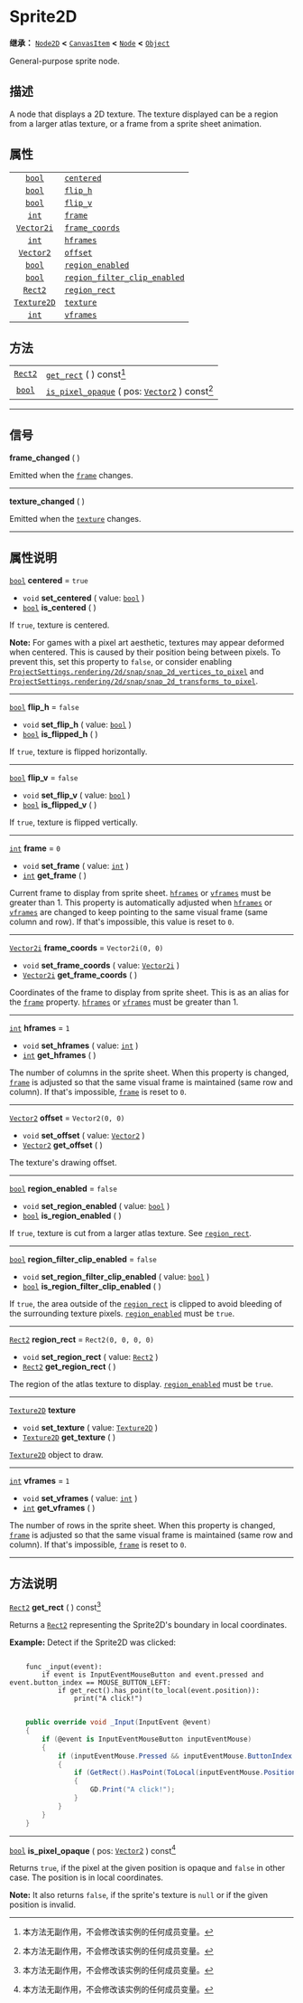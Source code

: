 <!-- ⚠ 请勿编辑本文件 ⚠ -->
<!-- 本文档使用脚本从 WeDot 引擎源码仓库生成。 -->
<!-- 生成脚本：https://github.com/WeDot-Engine/WeDot/tree/master/doc/tools/make_md.py； -->
<!-- 原文件：https://github.com/WeDot-Engine/WeDot/tree/master/doc/classes/Sprite2D.xml。 -->

<div id="_class_sprite2d"></div>

# Sprite2D

**继承：** [`Node2D`](class_node2d.md) **<** [`CanvasItem`](class_canvasitem.md) **<** [`Node`](class_node.md) **<** [`Object`](class_object.md)

General-purpose sprite node.

## 描述

A node that displays a 2D texture. The texture displayed can be a region from a larger atlas texture, or a frame from a sprite sheet animation.

## 属性

|||
|:-:|:--|
| [`bool`](class_bool.md)           | [`centered`](class_sprite2d.md#class_sprite2d_property_centered)                                     | ``true``              |
| [`bool`](class_bool.md)           | [`flip_h`](class_sprite2d.md#class_sprite2d_property_flip_h)                                         | ``false``             |
| [`bool`](class_bool.md)           | [`flip_v`](class_sprite2d.md#class_sprite2d_property_flip_v)                                         | ``false``             |
| [`int`](class_int.md)             | [`frame`](class_sprite2d.md#class_sprite2d_property_frame)                                           | ``0``                 |
| [`Vector2i`](class_vector2i.md)   | [`frame_coords`](class_sprite2d.md#class_sprite2d_property_frame_coords)                             | ``Vector2i(0, 0)``    |
| [`int`](class_int.md)             | [`hframes`](class_sprite2d.md#class_sprite2d_property_hframes)                                       | ``1``                 |
| [`Vector2`](class_vector2.md)     | [`offset`](class_sprite2d.md#class_sprite2d_property_offset)                                         | ``Vector2(0, 0)``     |
| [`bool`](class_bool.md)           | [`region_enabled`](class_sprite2d.md#class_sprite2d_property_region_enabled)                         | ``false``             |
| [`bool`](class_bool.md)           | [`region_filter_clip_enabled`](class_sprite2d.md#class_sprite2d_property_region_filter_clip_enabled) | ``false``             |
| [`Rect2`](class_rect2.md)         | [`region_rect`](class_sprite2d.md#class_sprite2d_property_region_rect)                               | ``Rect2(0, 0, 0, 0)`` |
| [`Texture2D`](class_texture2d.md) | [`texture`](class_sprite2d.md#class_sprite2d_property_texture)                                       |                       |
| [`int`](class_int.md)             | [`vframes`](class_sprite2d.md#class_sprite2d_property_vframes)                                       | ``1``                 |

## 方法

|||
|:-:|:--|
| [`Rect2`](class_rect2.md) | [`get_rect`](class_sprite2d.md#class_sprite2d_method_get_rect) ( ) const[^const]                                                  |
| [`bool`](class_bool.md)   | [`is_pixel_opaque`](class_sprite2d.md#class_sprite2d_method_is_pixel_opaque) ( pos: [`Vector2`](class_vector2.md) ) const[^const] |

<!-- rst-class:: classref-section-separator -->

---

## 信号

<div id="_class_class_sprite2d_signal_frame_changed"></div>

**frame_changed** ( ) <div id="class_sprite2d_signal_frame_changed"></div>

Emitted when the [`frame`](class_sprite2d.md#class_sprite2d_property_frame) changes.

<!-- rst-class:: classref-item-separator -->

---

<div id="_class_class_sprite2d_signal_texture_changed"></div>

**texture_changed** ( ) <div id="class_sprite2d_signal_texture_changed"></div>

Emitted when the [`texture`](class_sprite2d.md#class_sprite2d_property_texture) changes.

<!-- rst-class:: classref-section-separator -->

---

## 属性说明

<div id="_class_sprite2d_property_centered"></div>

[`bool`](class_bool.md) **centered** = ``true`` <div id="class_sprite2d_property_centered"></div>

- `void` **set_centered** ( value: [`bool`](class_bool.md) )
- [`bool`](class_bool.md) **is_centered** ( )

If `true`, texture is centered.

 **Note:** For games with a pixel art aesthetic, textures may appear deformed when centered. This is caused by their position being between pixels. To prevent this, set this property to `false`, or consider enabling [`ProjectSettings.rendering/2d/snap/snap_2d_vertices_to_pixel`](class_projectsettings.md#class_projectsettings_property_rendering/2d/snap/snap_2d_vertices_to_pixel) and [`ProjectSettings.rendering/2d/snap/snap_2d_transforms_to_pixel`](class_projectsettings.md#class_projectsettings_property_rendering/2d/snap/snap_2d_transforms_to_pixel).

<!-- rst-class:: classref-item-separator -->

---

<div id="_class_sprite2d_property_flip_h"></div>

[`bool`](class_bool.md) **flip_h** = ``false`` <div id="class_sprite2d_property_flip_h"></div>

- `void` **set_flip_h** ( value: [`bool`](class_bool.md) )
- [`bool`](class_bool.md) **is_flipped_h** ( )

If `true`, texture is flipped horizontally.

<!-- rst-class:: classref-item-separator -->

---

<div id="_class_sprite2d_property_flip_v"></div>

[`bool`](class_bool.md) **flip_v** = ``false`` <div id="class_sprite2d_property_flip_v"></div>

- `void` **set_flip_v** ( value: [`bool`](class_bool.md) )
- [`bool`](class_bool.md) **is_flipped_v** ( )

If `true`, texture is flipped vertically.

<!-- rst-class:: classref-item-separator -->

---

<div id="_class_sprite2d_property_frame"></div>

[`int`](class_int.md) **frame** = ``0`` <div id="class_sprite2d_property_frame"></div>

- `void` **set_frame** ( value: [`int`](class_int.md) )
- [`int`](class_int.md) **get_frame** ( )

Current frame to display from sprite sheet. [`hframes`](class_sprite2d.md#class_sprite2d_property_hframes) or [`vframes`](class_sprite2d.md#class_sprite2d_property_vframes) must be greater than 1. This property is automatically adjusted when [`hframes`](class_sprite2d.md#class_sprite2d_property_hframes) or [`vframes`](class_sprite2d.md#class_sprite2d_property_vframes) are changed to keep pointing to the same visual frame (same column and row). If that's impossible, this value is reset to `0`.

<!-- rst-class:: classref-item-separator -->

---

<div id="_class_sprite2d_property_frame_coords"></div>

[`Vector2i`](class_vector2i.md) **frame_coords** = ``Vector2i(0, 0)`` <div id="class_sprite2d_property_frame_coords"></div>

- `void` **set_frame_coords** ( value: [`Vector2i`](class_vector2i.md) )
- [`Vector2i`](class_vector2i.md) **get_frame_coords** ( )

Coordinates of the frame to display from sprite sheet. This is as an alias for the [`frame`](class_sprite2d.md#class_sprite2d_property_frame) property. [`hframes`](class_sprite2d.md#class_sprite2d_property_hframes) or [`vframes`](class_sprite2d.md#class_sprite2d_property_vframes) must be greater than 1.

<!-- rst-class:: classref-item-separator -->

---

<div id="_class_sprite2d_property_hframes"></div>

[`int`](class_int.md) **hframes** = ``1`` <div id="class_sprite2d_property_hframes"></div>

- `void` **set_hframes** ( value: [`int`](class_int.md) )
- [`int`](class_int.md) **get_hframes** ( )

The number of columns in the sprite sheet. When this property is changed, [`frame`](class_sprite2d.md#class_sprite2d_property_frame) is adjusted so that the same visual frame is maintained (same row and column). If that's impossible, [`frame`](class_sprite2d.md#class_sprite2d_property_frame) is reset to `0`.

<!-- rst-class:: classref-item-separator -->

---

<div id="_class_sprite2d_property_offset"></div>

[`Vector2`](class_vector2.md) **offset** = ``Vector2(0, 0)`` <div id="class_sprite2d_property_offset"></div>

- `void` **set_offset** ( value: [`Vector2`](class_vector2.md) )
- [`Vector2`](class_vector2.md) **get_offset** ( )

The texture's drawing offset.

<!-- rst-class:: classref-item-separator -->

---

<div id="_class_sprite2d_property_region_enabled"></div>

[`bool`](class_bool.md) **region_enabled** = ``false`` <div id="class_sprite2d_property_region_enabled"></div>

- `void` **set_region_enabled** ( value: [`bool`](class_bool.md) )
- [`bool`](class_bool.md) **is_region_enabled** ( )

If `true`, texture is cut from a larger atlas texture. See [`region_rect`](class_sprite2d.md#class_sprite2d_property_region_rect).

<!-- rst-class:: classref-item-separator -->

---

<div id="_class_sprite2d_property_region_filter_clip_enabled"></div>

[`bool`](class_bool.md) **region_filter_clip_enabled** = ``false`` <div id="class_sprite2d_property_region_filter_clip_enabled"></div>

- `void` **set_region_filter_clip_enabled** ( value: [`bool`](class_bool.md) )
- [`bool`](class_bool.md) **is_region_filter_clip_enabled** ( )

If `true`, the area outside of the [`region_rect`](class_sprite2d.md#class_sprite2d_property_region_rect) is clipped to avoid bleeding of the surrounding texture pixels. [`region_enabled`](class_sprite2d.md#class_sprite2d_property_region_enabled) must be `true`.

<!-- rst-class:: classref-item-separator -->

---

<div id="_class_sprite2d_property_region_rect"></div>

[`Rect2`](class_rect2.md) **region_rect** = ``Rect2(0, 0, 0, 0)`` <div id="class_sprite2d_property_region_rect"></div>

- `void` **set_region_rect** ( value: [`Rect2`](class_rect2.md) )
- [`Rect2`](class_rect2.md) **get_region_rect** ( )

The region of the atlas texture to display. [`region_enabled`](class_sprite2d.md#class_sprite2d_property_region_enabled) must be `true`.

<!-- rst-class:: classref-item-separator -->

---

<div id="_class_sprite2d_property_texture"></div>

[`Texture2D`](class_texture2d.md) **texture** <div id="class_sprite2d_property_texture"></div>

- `void` **set_texture** ( value: [`Texture2D`](class_texture2d.md) )
- [`Texture2D`](class_texture2d.md) **get_texture** ( )

[`Texture2D`](class_texture2d.md) object to draw.

<!-- rst-class:: classref-item-separator -->

---

<div id="_class_sprite2d_property_vframes"></div>

[`int`](class_int.md) **vframes** = ``1`` <div id="class_sprite2d_property_vframes"></div>

- `void` **set_vframes** ( value: [`int`](class_int.md) )
- [`int`](class_int.md) **get_vframes** ( )

The number of rows in the sprite sheet. When this property is changed, [`frame`](class_sprite2d.md#class_sprite2d_property_frame) is adjusted so that the same visual frame is maintained (same row and column). If that's impossible, [`frame`](class_sprite2d.md#class_sprite2d_property_frame) is reset to `0`.

<!-- rst-class:: classref-section-separator -->

---

## 方法说明

<div id="_class_sprite2d_method_get_rect"></div>

[`Rect2`](class_rect2.md) **get_rect** ( ) const[^const]<div id="class_sprite2d_method_get_rect"></div>

Returns a [`Rect2`](class_rect2.md) representing the Sprite2D's boundary in local coordinates.

 **Example:** Detect if the Sprite2D was clicked:



```gdscript

    func _input(event):
        if event is InputEventMouseButton and event.pressed and event.button_index == MOUSE_BUTTON_LEFT:
            if get_rect().has_point(to_local(event.position)):
                print("A click!")
```

```csharp

    public override void _Input(InputEvent @event)
    {
        if (@event is InputEventMouseButton inputEventMouse)
        {
            if (inputEventMouse.Pressed && inputEventMouse.ButtonIndex == MouseButton.Left)
            {
                if (GetRect().HasPoint(ToLocal(inputEventMouse.Position)))
                {
                    GD.Print("A click!");
                }
            }
        }
    }
```







<!-- rst-class:: classref-item-separator -->

---

<div id="_class_sprite2d_method_is_pixel_opaque"></div>

[`bool`](class_bool.md) **is_pixel_opaque** ( pos: [`Vector2`](class_vector2.md) ) const[^const]<div id="class_sprite2d_method_is_pixel_opaque"></div>

Returns `true`, if the pixel at the given position is opaque and `false` in other case. The position is in local coordinates.

 **Note:** It also returns `false`, if the sprite's texture is `null` or if the given position is invalid.

[^virtual]: 本方法通常需要用户覆盖才能生效。
[^const]: 本方法无副作用，不会修改该实例的任何成员变量。
[^vararg]: 本方法除了能接受在此处描述的参数外，还能够继续接受任意数量的参数。
[^constructor]: 本方法用于构造某个类型。
[^static]: 调用本方法无需实例，可直接使用类名进行调用。
[^operator]: 本方法描述的是使用本类型作为左操作数的有效运算符。
[^bitfield]: 这个值是由下列位标志构成位掩码的整数。
[^void]: 无返回值。
